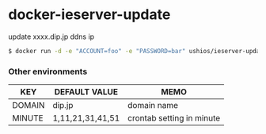 # docker-ieserver-update
update xxxx.dip.jp ddns ip

```bash
$ docker run -d -e "ACCOUNT=foo" -e "PASSWORD=bar" ushios/ieserver-update
```


### Other environments

| KEY    | DEFAULT VALUE    | MEMO                      |
| ------ | ---------------- | ------------------------- |
| DOMAIN | dip.jp           | domain name               |
| MINUTE | 1,11,21,31,41,51 | crontab setting in minute |
